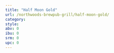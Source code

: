 ```yaml
---
title: "Half Moon Gold"
url: /northwoods-brewpub-grill/half-moon-gold/
category: 
style: 
abv: 0
ibu: 0
srm: 0
upc: 0
---
```


